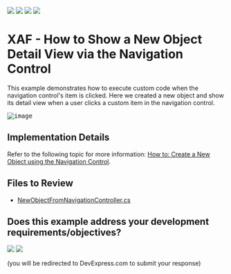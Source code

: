 <!-- default badges list -->
![](https://img.shields.io/endpoint?url=https://codecentral.devexpress.com/api/v1/VersionRange/134575476/24.2.1%2B)
[![](https://img.shields.io/badge/Open_in_DevExpress_Support_Center-FF7200?style=flat-square&logo=DevExpress&logoColor=white)](https://supportcenter.devexpress.com/ticket/details/E236)
[![](https://img.shields.io/badge/📖_How_to_use_DevExpress_Examples-e9f6fc?style=flat-square)](https://docs.devexpress.com/GeneralInformation/403183)
[![](https://img.shields.io/badge/💬_Leave_Feedback-feecdd?style=flat-square)](#does-this-example-address-your-development-requirementsobjectives)
<!-- default badges end -->
# XAF - How to Show a New Object Detail View via the Navigation Control

This example demonstrates how to execute custom code when the navigation control's item is clicked. Here we created a new object and show its detail view when a user clicks a custom item in the navigation control.

<kbd>![image](https://github.com/DevExpress-Examples/XAF_how-to-show-a-new-object-detail-view-via-the-navigation-control-e236/assets/14300209/942a8ff8-e26d-478b-8e2f-9a1b66720d69)</kbd>

## Implementation Details

Refer to the following topic for more information: [How to: Create a New Object using the Navigation Control](https://docs.devexpress.com/eXpressAppFramework/112920/application-shell-and-base-infrastructure/navigation/how-to-create-a-new-object-using-the-navigation-control).

## Files to Review

* [NewObjectFromNavigationController.cs](./CS/EF/NavigationItemEF/NavigationItemEF.Module/Controllers/NewObjectFromNavigationController.cs)
<!-- feedback -->
## Does this example address your development requirements/objectives?

[<img src="https://www.devexpress.com/support/examples/i/yes-button.svg"/>](https://www.devexpress.com/support/examples/survey.xml?utm_source=github&utm_campaign=xaf-how-to-show-a-new-object-detail-view-via-the-navigation-control&~~~was_helpful=yes) [<img src="https://www.devexpress.com/support/examples/i/no-button.svg"/>](https://www.devexpress.com/support/examples/survey.xml?utm_source=github&utm_campaign=xaf-how-to-show-a-new-object-detail-view-via-the-navigation-control&~~~was_helpful=no)

(you will be redirected to DevExpress.com to submit your response)
<!-- feedback end -->
